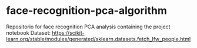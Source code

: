 # face-recognition-pca-algorithm

Repositorio for face recognition PCA analysis containing the project notebook
Dataset: https://scikit-learn.org/stable/modules/generated/sklearn.datasets.fetch_lfw_people.html
